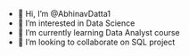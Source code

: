 - 👋 Hi, I’m @AbhinavDatta1
- 👀 I’m interested in Data Science
- 🌱 I’m currently learning Data Analyst course
- 💞️ I’m looking to collaborate on SQL project

<!---
AbhinavDatta1/AbhinavDatta1 is a ✨ special ✨ repository because its `README.md` (this file) appears on your GitHub profile.
You can click the Preview link to take a look at your changes.
--->
